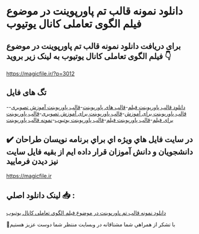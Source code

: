 # دانلود نمونه قالب تم پاورپوینت در موضوع فیلم الگوی تعاملی کانال یوتیوب

## برای دریافت دانلود نمونه قالب تم پاورپوینت در موضوع فیلم الگوی تعاملی کانال یوتیوب به لینک زیر بروید 👇

https://magicfile.ir/?p=3012

## تگ های فایل

-[دانلود قالب پاورپوینت فیلم](https://magicfile.ir/product/%d9%82%d8%a7%d9%84%d8%a8-%d8%aa%d9%85-%d9%be%d8%a7%d9%88%d8%b1%d9%be%d9%88%db%8c%d9%86%d8%aa-%d8%af%d8%b1-%d9%85%d9%88%d8%b6%d9%88%d8%b9-%d9%81%db%8c%d9%84%d9%85-%d8%a7%d9%84%da%af%d9%88%db%8c-%d8%aa%d8%b9%d8%a7%d9%85%d9%84%db%8c-%da%a9%d8%a7%d9%86%d8%a7%d9%84-%db%8c%d9%88%d8%aa%db%8c%d9%88%d8%a8/)-[قالب های پاورپوینت](https://magicfile.ir/product/%d9%82%d8%a7%d9%84%d8%a8-%d8%aa%d9%85-%d9%be%d8%a7%d9%88%d8%b1%d9%be%d9%88%db%8c%d9%86%d8%aa-%d8%af%d8%b1-%d9%85%d9%88%d8%b6%d9%88%d8%b9-%d9%81%db%8c%d9%84%d9%85-%d8%a7%d9%84%da%af%d9%88%db%8c-%d8%aa%d8%b9%d8%a7%d9%85%d9%84%db%8c-%da%a9%d8%a7%d9%86%d8%a7%d9%84-%db%8c%d9%88%d8%aa%db%8c%d9%88%d8%a8/)-[قالب پاورپوینت آموزش تصویری](https://magicfile.ir/product/%d9%82%d8%a7%d9%84%d8%a8-%d8%aa%d9%85-%d9%be%d8%a7%d9%88%d8%b1%d9%be%d9%88%db%8c%d9%86%d8%aa-%d8%af%d8%b1-%d9%85%d9%88%d8%b6%d9%88%d8%b9-%d9%81%db%8c%d9%84%d9%85-%d8%a7%d9%84%da%af%d9%88%db%8c-%d8%aa%d8%b9%d8%a7%d9%85%d9%84%db%8c-%da%a9%d8%a7%d9%86%d8%a7%d9%84-%db%8c%d9%88%d8%aa%db%8c%d9%88%d8%a8/)-[قالب پاورپوینت برای آموزش](https://magicfile.ir/product/%d9%82%d8%a7%d9%84%d8%a8-%d8%aa%d9%85-%d9%be%d8%a7%d9%88%d8%b1%d9%be%d9%88%db%8c%d9%86%d8%aa-%d8%af%d8%b1-%d9%85%d9%88%d8%b6%d9%88%d8%b9-%d9%81%db%8c%d9%84%d9%85-%d8%a7%d9%84%da%af%d9%88%db%8c-%d8%aa%d8%b9%d8%a7%d9%85%d9%84%db%8c-%da%a9%d8%a7%d9%86%d8%a7%d9%84-%db%8c%d9%88%d8%aa%db%8c%d9%88%d8%a8/)-[قالب پاورپوینت برای آموزش تصویری](https://magicfile.ir/product/%d9%82%d8%a7%d9%84%d8%a8-%d8%aa%d9%85-%d9%be%d8%a7%d9%88%d8%b1%d9%be%d9%88%db%8c%d9%86%d8%aa-%d8%af%d8%b1-%d9%85%d9%88%d8%b6%d9%88%d8%b9-%d9%81%db%8c%d9%84%d9%85-%d8%a7%d9%84%da%af%d9%88%db%8c-%d8%aa%d8%b9%d8%a7%d9%85%d9%84%db%8c-%da%a9%d8%a7%d9%86%d8%a7%d9%84-%db%8c%d9%88%d8%aa%db%8c%d9%88%d8%a8/)-[قالب پاورپوینت برای فیلم](https://magicfile.ir/product/%d9%82%d8%a7%d9%84%d8%a8-%d8%aa%d9%85-%d9%be%d8%a7%d9%88%d8%b1%d9%be%d9%88%db%8c%d9%86%d8%aa-%d8%af%d8%b1-%d9%85%d9%88%d8%b6%d9%88%d8%b9-%d9%81%db%8c%d9%84%d9%85-%d8%a7%d9%84%da%af%d9%88%db%8c-%d8%aa%d8%b9%d8%a7%d9%85%d9%84%db%8c-%da%a9%d8%a7%d9%86%d8%a7%d9%84-%db%8c%d9%88%d8%aa%db%8c%d9%88%d8%a8/)-[قالب پاورپوینت فیلم](https://magicfile.ir/product/%d9%82%d8%a7%d9%84%d8%a8-%d8%aa%d9%85-%d9%be%d8%a7%d9%88%d8%b1%d9%be%d9%88%db%8c%d9%86%d8%aa-%d8%af%d8%b1-%d9%85%d9%88%d8%b6%d9%88%d8%b9-%d9%81%db%8c%d9%84%d9%85-%d8%a7%d9%84%da%af%d9%88%db%8c-%d8%aa%d8%b9%d8%a7%d9%85%d9%84%db%8c-%da%a9%d8%a7%d9%86%d8%a7%d9%84-%db%8c%d9%88%d8%aa%db%8c%d9%88%d8%a8/)-[قالب پاورپوینت یوتیوب](https://magicfile.ir/product/%d9%82%d8%a7%d9%84%d8%a8-%d8%aa%d9%85-%d9%be%d8%a7%d9%88%d8%b1%d9%be%d9%88%db%8c%d9%86%d8%aa-%d8%af%d8%b1-%d9%85%d9%88%d8%b6%d9%88%d8%b9-%d9%81%db%8c%d9%84%d9%85-%d8%a7%d9%84%da%af%d9%88%db%8c-%d8%aa%d8%b9%d8%a7%d9%85%d9%84%db%8c-%da%a9%d8%a7%d9%86%d8%a7%d9%84-%db%8c%d9%88%d8%aa%db%8c%d9%88%d8%a8/)-[نمونه قالب پاورپوینت](https://magicfile.ir/product/%d9%82%d8%a7%d9%84%d8%a8-%d8%aa%d9%85-%d9%be%d8%a7%d9%88%d8%b1%d9%be%d9%88%db%8c%d9%86%d8%aa-%d8%af%d8%b1-%d9%85%d9%88%d8%b6%d9%88%d8%b9-%d9%81%db%8c%d9%84%d9%85-%d8%a7%d9%84%da%af%d9%88%db%8c-%d8%aa%d8%b9%d8%a7%d9%85%d9%84%db%8c-%da%a9%d8%a7%d9%86%d8%a7%d9%84-%db%8c%d9%88%d8%aa%db%8c%d9%88%d8%a8/)

## ✔️ در سايت فايل هاي ويژه اي براي برنامه نويسان طراحان دانشجويان و دانش آموزان قرار داده ايم از بقيه فايل سايت نيز ديدن فرماييد

https://magicfile.ir


## لينک دانلود اصلي 📥 :

[دانلود نمونه قالب تم پاورپوینت در موضوع فیلم الگوی تعاملی کانال یوتیوب](https://magicfile.ir/product/%d9%82%d8%a7%d9%84%d8%a8-%d8%aa%d9%85-%d9%be%d8%a7%d9%88%d8%b1%d9%be%d9%88%db%8c%d9%86%d8%aa-%d8%af%d8%b1-%d9%85%d9%88%d8%b6%d9%88%d8%b9-%d9%81%db%8c%d9%84%d9%85-%d8%a7%d9%84%da%af%d9%88%db%8c-%d8%aa%d8%b9%d8%a7%d9%85%d9%84%db%8c-%da%a9%d8%a7%d9%86%d8%a7%d9%84-%db%8c%d9%88%d8%aa%db%8c%d9%88%d8%a8/) 


🙏با تشکر از همراهي شما مشتاقانه در وبسایت منتظر شما دوست عزیز هستیم

